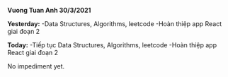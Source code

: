 **Vuong Tuan Anh 30/3/2021**

**Yesterday:**
-Data Structures, Algorithms, leetcode
-Hoàn thiệp app React giai đoạn 2

**Today:**
-Tiếp tục Data Structures, Algorithms, leetcode
-Hoàn thiệp app React giai đoạn 2

No impediment yet.
